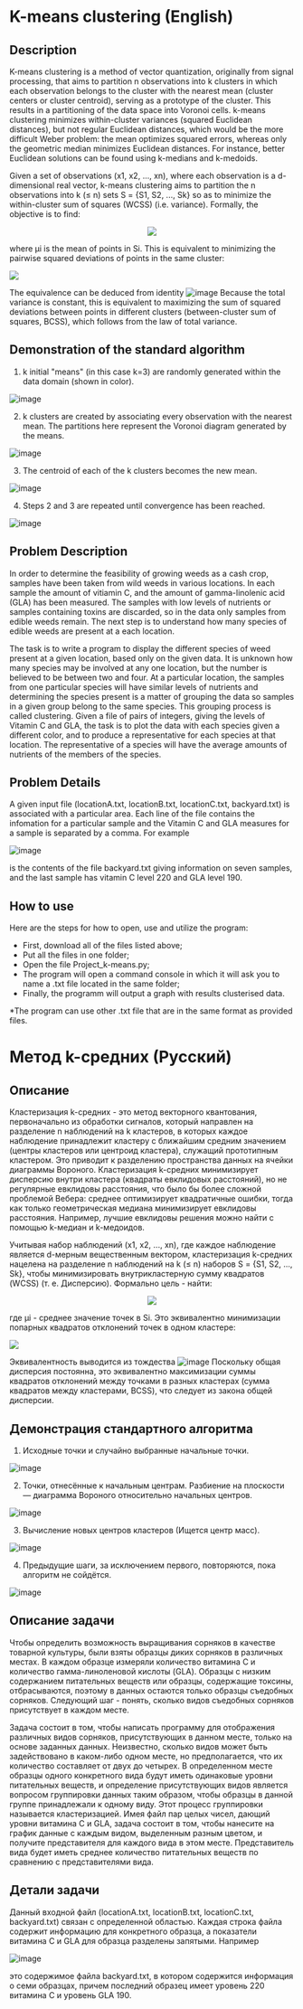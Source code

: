 # K-means clustering (English)

## Description

K-means clustering is a method of vector quantization, originally from signal processing, that aims to partition n observations into k clusters in which each observation belongs to the cluster with the nearest mean (cluster centers or cluster centroid), serving as a prototype of the cluster. This results in a partitioning of the data space into Voronoi cells. k-means clustering minimizes within-cluster variances (squared Euclidean distances), but not regular Euclidean distances, which would be the more difficult Weber problem: the mean optimizes squared errors, whereas only the geometric median minimizes Euclidean distances. For instance, better Euclidean solutions can be found using k-medians and k-medoids.

Given a set of observations (x1, x2, ..., xn), where each observation is a d-dimensional real vector, k-means clustering aims to partition the n observations into k (≤ n) sets S = {S1, S2, ..., Sk} so as to minimize the within-cluster sum of squares (WCSS) (i.e. variance). Formally, the objective is to find:     

<p align="center">
  <img src="https://user-images.githubusercontent.com/86201781/125795860-980f8c22-4fb9-4724-b292-20dee2ed2200.png">
</p>

where μi is the mean of points in Si. This is equivalent to minimizing the pairwise squared deviations of points in the same cluster:


<img src = "https://user-images.githubusercontent.com/86201781/125796322-5150670a-90f0-41f1-a3a2-b1755b224b96.png">



The equivalence can be deduced from identity     ![image](https://user-images.githubusercontent.com/86201781/125796366-f9a360b8-2e66-466d-bf11-bd9fabd4f71b.png)     Because the total variance is constant, this is equivalent to maximizing the sum of squared deviations between points in different clusters (between-cluster sum of squares, BCSS), which follows from the law of total variance.

## Demonstration of the standard algorithm
1. k initial "means" (in this case k=3) are randomly generated within the data domain (shown in color).

![image](https://user-images.githubusercontent.com/86201781/125801421-a4b2c12e-3928-41d0-ac8e-a1cac84c38f2.png)

2. k clusters are created by associating every observation with the nearest mean. The partitions here represent the Voronoi diagram generated by the means.

![image](https://user-images.githubusercontent.com/86201781/125801624-1ce03d9f-e55e-4396-9568-57f120369fd1.png)

3. The centroid of each of the k clusters becomes the new mean.

![image](https://user-images.githubusercontent.com/86201781/125801948-1ee19df0-b7d0-4571-b005-51dbe88bc9f0.png)

4. Steps 2 and 3 are repeated until convergence has been reached.

![image](https://user-images.githubusercontent.com/86201781/125801974-db15f177-6749-4d34-9e72-aca049fa76d4.png)

## Problem Description

In order to determine the feasibility of growing weeds as a cash crop, samples have been
taken from wild weeds in various locations. In each sample the amount of vitiamin C, and the amount
of gamma-linolenic acid (GLA) has been measured. The samples with low levels of nutrients or samples
containing toxins are discarded, so in the data only samples from edible weeds remain. The next step is to
understand how many species of edible weeds are present at a each location.

The task  is to write a program to display the different species of weed present at a
given location, based only on the given data. It is unknown how many species may be involved at any one
location, but the number is believed to be between two and four. At a particular location, the samples from
one particular species will have similar levels of nutrients and determining the species present is a matter
of grouping the data so samples in a given group belong to the same species. This grouping process is
called clustering. Given a file of pairs of integers, giving the levels of Vitamin C and GLA, the task is to
plot the data with each species given a different color, and to produce a representative for each species at
that location. The representative of a species will have the average amounts of nutrients of the members
of the species.

## Problem Details

A given input file (locationA.txt, locationB.txt, locationC.txt, backyard.txt) is associated with a particular area. Each line of the file contains the infomation for a particular sample and the Vitamin C and GLA measures for a sample is separated by a comma. For example

![image](https://user-images.githubusercontent.com/86201781/125835746-2666ac69-9b30-4650-b2d6-58a5c2a41748.png)

is the contents of the file backyard.txt giving information on seven samples, and the last sample has
vitamin C level 220 and GLA level 190.

## How to use

Here are the steps for how to open, use and utilize the program:
- First, download all of the files listed above;
- Put all the files in one folder;
- Open the file Project_k-means.py;
- The program will open a command console in which it will ask you to name a .txt file located in the same folder;
- Finally, the programm will output a graph with results clusterised data.


*The program can use other .txt file that are in the same format as provided files.



# Метод k-средних (Русский)

## Описание

Кластеризация k-средних - это метод векторного квантования, первоначально из обработки сигналов, который направлен на разделение n наблюдений на k кластеров, в которых каждое наблюдение принадлежит кластеру с ближайшим средним значением (центры кластеров или центроид кластера), служащий прототипным кластером. Это приводит к разделению пространства данных на ячейки диаграммы Вороного. Кластеризация k-средних минимизирует дисперсию внутри кластера (квадраты евклидовых расстояний), но не регулярные евклидовы расстояния, что было бы более сложной проблемой Вебера: среднее оптимизирует квадратичные ошибки, тогда как только геометрическая медиана минимизирует евклидовы расстояния. Например, лучшие евклидовы решения можно найти с помощью k-медиан и k-медоидов.

Учитывая набор наблюдений (x1, x2, ..., xn), где каждое наблюдение является d-мерным вещественным вектором, кластеризация k-средних нацелена на разделение n наблюдений на k (≤ n) наборов S = {S1, S2, ..., Sk}, чтобы минимизировать внутрикластерную сумму квадратов (WCSS) (т. е. Дисперсию). Формально цель - найти:

<p align="center">
  <img src="https://user-images.githubusercontent.com/86201781/125795860-980f8c22-4fb9-4724-b292-20dee2ed2200.png">
</p>

где μi - среднее значение точек в Si. Это эквивалентно минимизации попарных квадратов отклонений точек в одном кластере:

<img src = "https://user-images.githubusercontent.com/86201781/125796322-5150670a-90f0-41f1-a3a2-b1755b224b96.png">

Эквивалентность выводится из тождества  ![image](https://user-images.githubusercontent.com/86201781/125796366-f9a360b8-2e66-466d-bf11-bd9fabd4f71b.png)  Поскольку общая дисперсия постоянна, это эквивалентно максимизации суммы квадратов отклонений между точками в разных кластерах (сумма квадратов между кластерами, BCSS), что следует из закона общей дисперсии.

## Демонстрация стандартного алгоритма
1. Исходные точки и случайно выбранные начальные точки.

![image](https://user-images.githubusercontent.com/86201781/125801421-a4b2c12e-3928-41d0-ac8e-a1cac84c38f2.png)

2. Точки, отнесённые к начальным центрам. Разбиение на плоскости — диаграмма Вороного относительно начальных центров.

![image](https://user-images.githubusercontent.com/86201781/125801624-1ce03d9f-e55e-4396-9568-57f120369fd1.png)

3. Вычисление новых центров кластеров (Ищется центр масс).

![image](https://user-images.githubusercontent.com/86201781/125801948-1ee19df0-b7d0-4571-b005-51dbe88bc9f0.png)

4. Предыдущие шаги, за исключением первого, повторяются, пока алгоритм не сойдётся.

![image](https://user-images.githubusercontent.com/86201781/125801974-db15f177-6749-4d34-9e72-aca049fa76d4.png)

## Описание задачи

Чтобы определить возможность выращивания сорняков в качестве товарной культуры, были взяты образцы диких сорняков в различных местах. В каждом образце измеряли количество витамина С и количество гамма-линоленовой кислоты (GLA). Образцы с низким содержанием питательных веществ или образцы, содержащие токсины, отбрасываются, поэтому в данных остаются только образцы съедобных сорняков. Следующий шаг - понять, сколько видов съедобных сорняков присутствует в каждом месте.

Задача состоит в том, чтобы написать программу для отображения различных видов сорняков, присутствующих в данном месте, только на основе заданных данных. Неизвестно, сколько видов может быть задействовано в каком-либо одном месте, но предполагается, что их количество составляет от двух до четырех. В определенном месте образцы одного конкретного вида будут иметь одинаковые уровни питательных веществ, и определение присутствующих видов является вопросом
группировки данных таким образом, чтобы образцы в данной группе принадлежали к одному виду. Этот процесс группировки называется кластеризацией. Имея файл пар целых чисел, дающий уровни витамина C и GLA, задача состоит в том, чтобы
нанесите на график данные с каждым видом, выделенным разным цветом, и получите представителя для каждого вида в этом месте. Представитель вида будет иметь среднее количество питательных веществ по сравнению с представителями вида.

## Детали задачи

Данный входной файл (locationA.txt, locationB.txt, locationC.txt, backyard.txt) связан с определенной областью. Каждая строка файла содержит информацию для конкретного образца, а показатели витамина C и GLA для образца разделены запятыми. Например

![image](https://user-images.githubusercontent.com/86201781/125835746-2666ac69-9b30-4650-b2d6-58a5c2a41748.png)

это содержимое файла backyard.txt, в котором содержится информация о семи образцах, причем последний образец имеет уровень 220 витамина C и уровень GLA 190.
